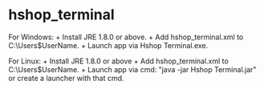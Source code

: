 # hshop_terminal

For Windows:
    + Install JRE 1.8.0 or above.
    + Add hshop_terminal.xml to C:\Users\$UserName\.
    + Launch app via Hshop Terminal.exe.
    
For Linux:
    + Install JRE 1.8.0 or above
    + Add hshop_terminal.xml to C:\Users\$UserName\.
    + Launch app via cmd: "java -jar Hshop Terminal.jar" or create a launcher with that cmd.
   
